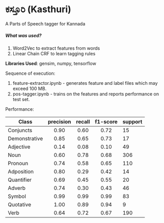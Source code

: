 # ಕಸ್ತೂರಿ (Kasthuri) 
A Parts of Speech tagger for Kannada

##### What was used?
1. Word2Vec to extract features from words
2. Linear Chain CRF to learn tagging rules

**Libraries Used**: gensim, numpy, tensorflow

Sequence of execution:
1. feature-extractor.ipynb - generates feature and label files which may exceed 100 MB.
2. pos-tagger.ipynb - trains on the features and reports performance on test set.

Performance:

|          Class   | precision  | recall | f1-score  | support |
| ---------------- |:----------:|:------:|:---------:|:--------|
|      Conjuncts   |    0.90    |  0.60  |    0.72   |     15  |
|  Demonstrative   |    0.85    |  0.65  |    0.73   |     17  |
|      Adjective   |    0.14    |  0.08  |    0.10   |     49  |
|           Noun   |    0.60    |  0.78  |    0.68   |    306  |
|        Pronoun   |    0.74    |  0.58  |    0.65   |    110  |
|     Adposition   |    0.80    |  0.29  |    0.42   |     14  |
|     Quantifier   |    0.69    |  0.45  |    0.55   |     20  |
|         Adverb   |    0.74    |  0.30  |    0.43   |     46  |
|         Symbol   |    0.99    |  0.99  |    0.99   |     83  |
|      Quotative   |    1.00    |  0.89  |    0.94   |      9  |
|           Verb   |    0.64    |  0.72  |    0.67   |    190  |
